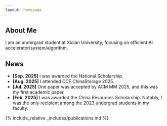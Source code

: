```yaml
---
layout: homepage
---
```


## About Me

I am an undergrad student at Xidian University, focusing on efficient AI accelerator/system/algorithm.

<!--
## Research Interests

- **Computer Vision:** image recognition, image generation, video captioning
- **Machine Learning:** meta-learning, incremental learning, transfer learning
-->

## News

- **[Sep. 2025]** I was awarded the National Scholarship.
- **[Aug. 2025]** I attended CCF ChinaStorage 2025.
- **[Jul. 2025]** One paper was accepted by ACM MM 2025, and this was my first academic paper.
- **[Feb. 2025]** I was awarded the China Resources Scholarship. Notably, I was the only recipient among the 2023 undergrad students in my faculty.


{% include_relative _includes/publications.md %}

<!-- {% include_relative _includes/services.md %} -->
